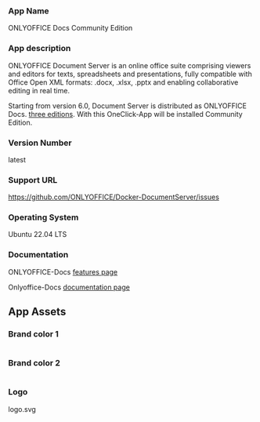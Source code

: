 ### App Name
ONLYOFFICE Docs Community Edition

### App description

ONLYOFFICE Document Server is an online office suite comprising viewers and editors for texts, spreadsheets and presentations, fully compatible with Office Open XML formats: .docx, .xlsx, .pptx and enabling collaborative editing in real time.

Starting from version 6.0, Document Server is distributed as ONLYOFFICE Docs. [three editions](https://github.com/ONLYOFFICE/DocumentServer#onlyoffice-document-server-editions). With this OneClick-App will be installed Community Edition.

### Version Number

latest 

### Support URL

https://github.com/ONLYOFFICE/Docker-DocumentServer/issues

### Operating System

Ubuntu 22.04 LTS 

### Documentation

ONLYOFFICE-Docs [features page](https://www.onlyoffice.com/compare-editions.aspx)

Onlyoffice-Docs [documentation page](https://api.onlyoffice.com/editors/basic)

## App Assets

### Brand color 1

#

### Brand color 2

#

### Logo

logo.svg

